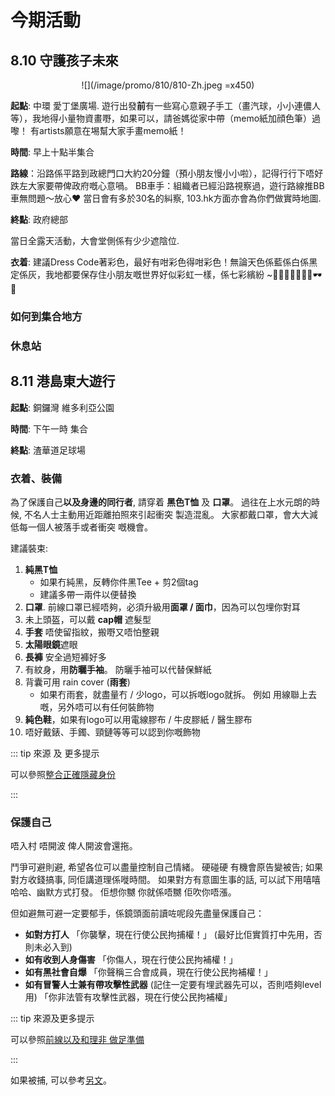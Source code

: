 # 今期活動

## 8.10 守護孩子未來

<Center>

![](/image/promo/810/810-Zh.jpeg =x450)

</Center>

**起點**: 中環 愛丁堡廣場. 遊行出發**前**有一些寫心意親子手工（畫汽球，小小連儂人等），我地得小量物資畫嘢，如果可以，請爸媽從家中帶（memo紙加顔色筆）過嚟！ 有artists願意在埸幫大家手畫memo紙！

**時間**: 早上十點半集合

**路線**：沿路係平路到政總門口大約20分鐘（預小朋友慢小小啦），記得行行下唔好跌左大家要帶俾政府嘅心意喎。 BB車手：組織者已經沿路視察過，遊行路線推BB車無問題～放心❤️  當日會有多於30名的糾察, 103.hk方面亦會為你們做實時地圖.

**終點**: 政府總部

當日全露天活動，大會堂側係有少少遮陰位.

**衣着**: 建議Dress Code著彩色，最好有咁彩色得咁彩色！無論天色係藍係白係黑定係灰，我地都要保存住小朋友嘅世界好似彩虹一樣，係七彩繽紛 ~👗👚👘🧦🥾👟🌂🕶🎒


<!-- **組織者**: 無組織 -->

<!-- **目的**: 香港人 -->

### 如何到集合地方

<!-- ![](/image/promo/803/803-start.jpg) -->

### 休息站

<!-- ![](/image/map/803/803-rests.jpg) -->

## 8.11 港島東大遊行

<Foldable>

<Center>

<!-- ![](/image/promo/810/810-Zh.jpeg =x450) -->

</Center>

**起點**: 銅鑼灣 維多利亞公園

**時間**: 下午一時 集合

**終點**: 渣華道足球場

### 衣着、裝備

<!-- ![](/image/promo/727/727gear.jpeg) -->

為了保護自己**以及身邊的同行者**, 請穿着 **黑色T恤** 及 **口罩**。 過往在上水元朗的時候, 不名人士主動用近距離拍照來引起衝突 製造混亂。 大家都戴口罩，會大大減低每一個人被落手或者衝突 嘅機會。

建議裝束:

1. **純黑T恤**
    * 如果冇純黑，反轉你件黑Tee + 剪2個tag
    * 建議多帶一兩件以便替換
2. **口罩**.  前線口罩已經唔夠，必須升級用**面罩 / 面巾**，因為可以包埋你對耳
3. 未上頭盔，可以戴 **cap帽** 遮髮型
4. **手套** 唔使留指紋，搬嘢又唔怕整親
5. **太陽眼鏡**遮眼
6. **長褲** 安全過短褲好多
7. 有紋身，用**防曬手袖**。 防曬手袖可以代替保鮮紙
8. 背囊可用 rain cover (**雨套**)
   * 如果冇雨套，就盡量冇 / 少logo，可以拆嘅logo就拆。 例如 用線聯上去嘅，另外唔可以有任何裝飾物
9.  **純色鞋**，如果有logo可以用電線膠布 / 牛皮膠紙 / 醫生膠布
10. 唔好戴錶、手鐲、頸鏈等等可以認到你嘅飾物

::: tip 來源 及 更多提示

可以參照[整合正確隱藏身份](https://lihkg.com/thread/1327279)

:::

### 保護自己

唔入村 唔開波 俾人開波會還拖。

鬥爭可避則避, 希望各位可以盡量控制自己情緒。 硬碰硬 有機會原告變被告; 如果對方收錢搞事, 同佢講道理係嘥時間。 如果對方有意圖生事的話, 可以試下用嘻嘻哈哈、幽默方式打發。 佢想你嬲 你就係唔嬲 佢吹你唔漲。

但如避無可避一定要郁手，係鏡頭面前讀咗呢段先盡量保護自己：

* **如對方打人** 「你襲擊，現在行使公民拘捕權！」 (最好比佢實質打中先用，否則未必入到)
* **如有收到人身傷害** 「你傷人，現在行使公民拘補權！」
* **如有黑社會自爆** 「你聲稱三合會成員，現在行使公民拘補權！」
* **如有冒警人士兼有帶攻擊性武器** (記住一定要有埋武器先可以，否則唔夠level用) 「你非法管有攻擊性武器，現在行使公民拘補權」

::: tip 來源及更多提示

可以參照[前線以及和理非 做足準備](https://lihkg.com/thread/1334474/page/1)

:::

<!-- ### 求救電話

* **消防處**:  -->

如果被捕, 可以參考[另文](./info/help/)。

</Foldable>